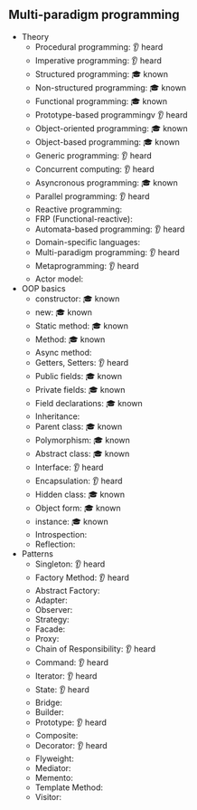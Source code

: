 ## Multi-paradigm programming

- Theory
  - Procedural programming: 👂 heard
  - Imperative programming: 👂 heard
  - Structured programming: 🎓 known
  - Non-structured programming: 🎓 known
  - Functional programming: 🎓 known
  - Prototype-based programmingv 👂 heard
  - Object-oriented programming: 🎓 known
  - Object-based programming: 🎓 known
  - Generic programming: 👂 heard
  - Concurrent computing: 👂 heard
  - Asyncronous programming: 🎓 known
  - Parallel programming: 👂 heard
  - Reactive programming:
  - FRP (Functional-reactive):
  - Automata-based programming: 👂 heard
  - Domain-specific languages:
  - Multi-paradigm programming: 👂 heard
  - Metaprogramming: 👂 heard
  - Actor model:
- OOP basics
  - constructor: 🎓 known
  - new: 🎓 known
  - Static method: 🎓 known
  - Method: 🎓 known
  - Async method:
  - Getters, Setters: 👂 heard
  - Public fields: 🎓 known
  - Private fields: 🎓 known
  - Field declarations: 🎓 known
  - Inheritance:
  - Parent class: 🎓 known
  - Polymorphism: 🎓 known
  - Abstract class: 🎓 known
  - Interface: 👂 heard
  - Encapsulation: 👂 heard
  - Hidden class: 🎓 known
  - Object form: 🎓 known
  - instance: 🎓 known
  - Introspection:
  - Reflection:
- Patterns
  - Singleton: 👂 heard
  - Factory Method: 👂 heard
  - Abstract Factory:
  - Adapter:
  - Observer:
  - Strategy:
  - Facade:
  - Proxy:
  - Chain of Responsibility: 👂 heard
  - Command: 👂 heard
  - Iterator: 👂 heard
  - State: 👂 heard
  - Bridge:
  - Builder:
  - Prototype: 👂 heard
  - Composite:
  - Decorator: 👂 heard
  - Flyweight:
  - Mediator:
  - Memento:
  - Template Method:
  - Visitor:
